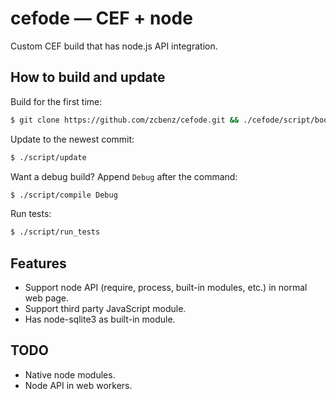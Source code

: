 # cefode — CEF + node

Custom CEF build that has node.js API integration.

## How to build and update

Build for the first time:

````bash
$ git clone https://github.com/zcbenz/cefode.git && ./cefode/script/bootstrap
````

Update to the newest commit:

````bash
$ ./script/update
````

Want a debug build? Append `Debug` after the command:

````bash
$ ./script/compile Debug
````

Run tests:

````bash
$ ./script/run_tests
````

## Features

* Support node API (require, process, built-in modules, etc.) in normal web page.
* Support third party JavaScript module.
* Has node-sqlite3 as built-in module.

## TODO

* Native node modules.
* Node API in web workers.

